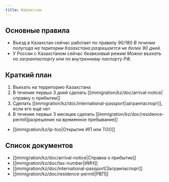 ```yaml
---
title: Казахстан
---
```

## Основные правила
- Въезд в Казахстан сейчас работает по правилу 90/180
    *В течение полугода на територии Казахстана разрешается не более 90 дней.*
- У России с Казахстаном сейчас безвизовый режим
    *Можно въехать по загранпаспорту или по внутреннему паспорту РФ.*

## Краткий план
1. Въехать на территорию Казахстана
2. В течение первых 3 дней сделать [[immigration/kz/doc/arrival-notice|справку о прибытии]]
3. Сделать [[immigration/kz/doc/international-passport|загранпаспорт]], если его ещё нет
4. В течение первых 3 месяцев сделать [[immigration/kz/doc/residence-permit|разрешение на временное пребывание]]

- [[immigration/kz/ip-too|Открытие ИП или ТОО]]

## Список документов
- [[immigration/kz/doc/arrival-notice|Справка о прибытии]]
- [[immigration/kz/doc/tax-number|ИИН]]
- [[immigration/kz/doc/international-passport|Загранпаспорт]]
- [[immigration/kz/doc/residence-permit|РВП]]

